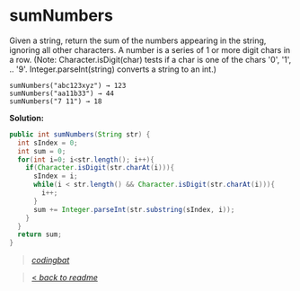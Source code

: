 # sumNumbers

Given a string, return the sum of the numbers appearing in the string, ignoring all other characters. A number is a series of 1 or more digit chars in a row. (Note: Character.isDigit(char) tests if a char is one of the chars '0', '1', .. '9'. Integer.parseInt(string) converts a string to an int.)

```
sumNumbers("abc123xyz") → 123
sumNumbers("aa11b33") → 44
sumNumbers("7 11") → 18
```

**Solution:**

```java
public int sumNumbers(String str) {
  int sIndex = 0;
  int sum = 0;
  for(int i=0; i<str.length(); i++){
    if(Character.isDigit(str.charAt(i))){
      sIndex = i;
      while(i < str.length() && Character.isDigit(str.charAt(i))){
        i++;
      }
      sum += Integer.parseInt(str.substring(sIndex, i));
    }
  }
  return sum;
}
```

> _[codingbat](https://codingbat.com/prob/p121193)_

> [< _back to readme_](/README.md)